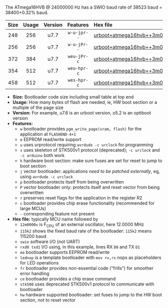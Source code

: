 The ATmega16HVB @ 24000000 Hz has a SWIO baud rate of 38523 baud = 38400+0.32% baud.

|Size|Usage|Version|Features|Hex file|
|:-:|:-:|:-:|:-:|:--|
|248|256|u7.7|`w-u-jpr--`|[urboot+atmega16hvb++3m0000x++++4k8_swio_rxb0_txb1_lednop.hex](https://raw.githubusercontent.com/stefanrueger/urboot.hex/main/mcus/atmega16hvb/external_oscillator/fcpu++3m0000_Hz/br++++4k8_bps/urboot+atmega16hvb++3m0000x++++4k8_swio_rxb0_txb1_lednop.hex)|
|256|256|u7.7|`w-u-jPr--`|[urboot+atmega16hvb++3m0000x++++4k8_swio_rxb0_txb1.hex](https://raw.githubusercontent.com/stefanrueger/urboot.hex/main/mcus/atmega16hvb/external_oscillator/fcpu++3m0000_Hz/br++++4k8_bps/urboot+atmega16hvb++3m0000x++++4k8_swio_rxb0_txb1.hex)|
|372|384|u7.7|`weu-jPr-c`|[urboot+atmega16hvb++3m0000x++++4k8_swio_rxb0_txb1_ee_lednop_fr_ce.hex](https://raw.githubusercontent.com/stefanrueger/urboot.hex/main/mcus/atmega16hvb/external_oscillator/fcpu++3m0000_Hz/br++++4k8_bps/urboot+atmega16hvb++3m0000x++++4k8_swio_rxb0_txb1_ee_lednop_fr_ce.hex)|
|354|512|u7.7|`weu-hpr-c`|[urboot+atmega16hvb++3m0000x++++4k8_swio_rxb0_txb1_ee_lednop_fr_ce_hw.hex](https://raw.githubusercontent.com/stefanrueger/urboot.hex/main/mcus/atmega16hvb/external_oscillator/fcpu++3m0000_Hz/br++++4k8_bps/urboot+atmega16hvb++3m0000x++++4k8_swio_rxb0_txb1_ee_lednop_fr_ce_hw.hex)|
|458|512|u7.7|`wes-hpr-c`|[urboot+atmega16hvb++3m0000x++++4k8_swio_rxb0_txb1_ee_lednop_fr_ce_stk500_hw.hex](https://raw.githubusercontent.com/stefanrueger/urboot.hex/main/mcus/atmega16hvb/external_oscillator/fcpu++3m0000_Hz/br++++4k8_bps/urboot+atmega16hvb++3m0000x++++4k8_swio_rxb0_txb1_ee_lednop_fr_ce_stk500_hw.hex)|

- **Size:** Bootloader code size including small table at top end
- **Usage:** How many bytes of flash are needed, ie, HW boot section or a multiple of the page size
- **Version:** For example, u7.6 is an urboot version, o5.2 is an optiboot version
- **Features:**
  + `w` bootloader provides `pgm_write_page(sram, flash)` for the application at `FLASHEND-4+1`
  + `e` EEPROM read/write support
  + `u` uses urprotocol requiring `avrdude -c urclock` for programming
  + `s` uses skeleton of STK500v1 protocol (deprecated); `-c urclock` and `-c arduino` both work
  + `h` hardware boot section: make sure fuses are set for reset to jump to boot section
  + `j` vector bootloader: applications *need to be patched externally*, eg, using `avrdude -c urclock`
  + `p` bootloader protects itself from being overwritten
  + `P` vector bootloader only: protects itself and reset vector from being overwritten
  + `r` preserves reset flags for the application in the register R2
  + `c` bootloader provides chip erase functionality (recommended for large MCUs)
  + `-` corresponding feature not present
- **Hex file:** typically MCU name followed by
  + `12m0000x` is F<sub>CPU</sub> of an external oscillator, here 12.0000 MHz
  + `115k2` shows the fixed baud rate of the bootloader: `115k2` means 115200 baud
  + `swio` software I/O (not UART)
  + `rxd0 txd1` I/O using, in this example, lines RX `D0` and TX `D1`
  + `ee` bootloader supports EEPROM read/write
  + `lednop` is a template bootloader with `mov rx,rx` nops as placeholders for LED operations
  + `fr` bootloader provides non-essential code ("frills") for smoother error handling
  + `ce` bootloader provides a chip erase command
  + `stk500` uses deprecated STK500v1 protocol to communicate with bootloader
  + `hw` hardware supported bootloader: set fuses to jump to the HW boot section, not to reset vector
